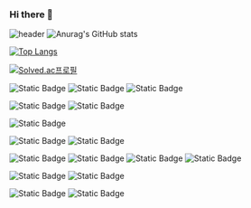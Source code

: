 ### Hi there 👋

<!--
**gmkil11/gmkil11** is a ✨ _special_ ✨ repository because its `README.md` (this file) appears on your GitHub profile.

Here are some ideas to get you started:

- 🔭 I’m currently working on ...
- 🌱 I’m currently learning ...
- 👯 I’m looking to collaborate on ...
- 🤔 I’m looking for help with ...
- 💬 Ask me about ...
- 📫 How to reach me: ...
- 😄 Pronouns: ...
- ⚡ Fun fact: ...
-->

![header](https://capsule-render.vercel.app/api?type=waving&color=86E9DC&text=&animation=twinkling&height=80)
![Anurag's GitHub stats](https://github-readme-stats.vercel.app/api?username=gmkil11&show_icons=true)


[![Top Langs](https://github-readme-stats.vercel.app/api/top-langs/?username=gmkil11&layout=compact&card_width=445&hide=html,css)](https://github.com/gmkil11/github-readme-stats)

[![Solved.ac프로필](http://mazassumnida.wtf/api/v2/generate_badge?boj=gmkil11)](https://solved.ac/gmkil11)

![Static Badge](https://img.shields.io/badge/Java-007396.svg?&style=for-the-badge&logo=Java&logoColor=white)
![Static Badge](https://img.shields.io/badge/spring-6DB33F?style=for-the-badge&logo=spring&logoColor=white)
![Static Badge](https://img.shields.io/badge/spring_boot-6DB33F?style=for-the-badge&logo=spring%20boot&logoColor=white)

![Static Badge](https://img.shields.io/badge/PYTHONE-%233776AB?style=for-the-badge&logo=python&logoColor=white)
![Static Badge](https://img.shields.io/badge/openCV-5C3EE8?style=for-the-badge&logo=opencv&logoColor=white)

![Static Badge](https://img.shields.io/badge/java_script-F7DF1E?style=for-the-badge&logo=javascript&logoColor=white)

![Static Badge](https://img.shields.io/badge/oracle-F80000?style=for-the-badge&logo=oracle&logoColor=white)
![Static Badge](https://img.shields.io/badge/FIRE_BASE-FFCA28?style=for-the-badge&logo=FIREBASE&logoColor=white)


![Static Badge](https://img.shields.io/badge/HTML5-E34F26?style=for-the-badge&logo=html5&logoColor=white)
![Static Badge](https://img.shields.io/badge/CSS-1572B6?style=for-the-badge&logo=CSS3&logoColor=white)
![Static Badge](https://img.shields.io/badge/thymeleaf-005F0F?style=for-the-badge&logo=thymeleaf&logoColor=white)
![Static Badge](https://img.shields.io/badge/react-61DAFB?style=for-the-badge&logo=react&logoColor=white)



![Static Badge](https://img.shields.io/badge/GIT-%23F05032?style=for-the-badge&logo=git&logoColor=white)
![Static Badge](https://img.shields.io/badge/FIGMA-F24E1E?style=for-the-badge&logo=FIGMA&logoColor=white)


![Static Badge](https://img.shields.io/badge/intellij-FE275D?style=for-the-badge&logo=intellijidea&logoColor=white)
![Static Badge](https://img.shields.io/badge/vs_code-007ACC?style=for-the-badge&logo=visualstudiocode&logoColor=white)

